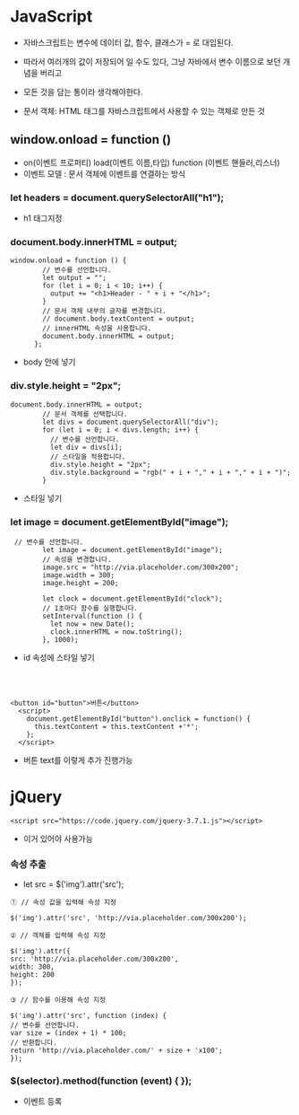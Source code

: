 # JavaScript

- 자바스크립트는 변수에 데이터 값, 함수, 클래스가 = 로 대입된다.
- 따라서 여러개의 값이 저장되어 일 수도 있다, 그냥 자바에서 변수 이름으로 보던 개념을 버리고
- 모든 것을 담는 통이라 생각해야한다. 

- 문서 객체: HTML 태그를 자바스크립트에서 사용할 수 있는 객체로 만든 것


## window.onload = function ()

- on(이벤트 프로퍼티) load(이벤트 이름,타입)  function (이벤트 핸들러,리스너)
- 이벤트 모델 : 문서 객체에 이벤트를 연결하는 방식


### let headers = document.querySelectorAll("h1");
- h1 태그지정

###   document.body.innerHTML = output;
```
window.onload = function () {
        // 변수를 선언합니다.
        let output = "";
        for (let i = 0; i < 10; i++) {
          output += "<h1>Header - " + i + "</h1>";
        }
        // 문서 객체 내부의 글자를 변경합니다.
        // document.body.textContent = output;
        // innerHTML 속성을 사용합니다.
        document.body.innerHTML = output;
      };
```
- body 안에 넣기

### div.style.height = "2px";
```
document.body.innerHTML = output;
        // 문서 객체를 선택합니다.
        let divs = document.querySelectorAll("div");
        for (let i = 0; i < divs.length; i++) {
          // 변수를 선언합니다.
          let div = divs[i];
          // 스타일을 적용합니다.
          div.style.height = "2px";
          div.style.background = "rgb(" + i + "," + i + "," + i + ")";
        }
```
- 스타일 넣기


###  let image = document.getElementById("image");
```
 // 변수를 선언합니다.
        let image = document.getElementById("image");
        // 속성을 변경합니다.
        image.src = "http://via.placeholder.com/300x200";
        image.width = 300;
        image.height = 200;

        let clock = document.getElementById("clock");
        // 1초마다 함수를 실행합니다.
        setInterval(function () {
          let now = new Date();
          clock.innerHTML = now.toString();
        }, 1000);
```
- id 속성에 스타일 넣기


<br>
<br>

```
<button id="button">버튼</button>
  <script>
    document.getElementById("button").onclick = function() {
      this.textContent = this.textContent +'*';
    };
  </script>
  ```

- 버튼 text를 이렇게 추가 진행가능


# jQuery
`<script src="https://code.jquery.com/jquery-3.7.1.js"></script>`

- 이거 있어야 사용가능

### 속성 추출
- let src = $('img').attr('src');

```
① // 속성 값을 입력해 속성 지정

$('img').attr('src', 'http://via.placeholder.com/300x200');

② // 객체를 입력해 속성 지정

$('img').attr({
src: 'http://via.placeholder.com/300x200',
width: 300,
height: 200
});

③ // 함수를 이용해 속성 지정

$('img').attr('src', function (index) {
// 변수를 선언합니다.
var size = (index + 1) * 100;
// 반환합니다.
return 'http://via.placeholder.com/' + size + 'x100';
});
```


### $(selector).method(function (event) { });
- 이벤트 등록


